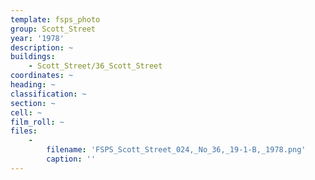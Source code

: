 ```yaml
---
template: fsps_photo
group: Scott_Street
year: '1978'
description: ~
buildings:
    - Scott_Street/36_Scott_Street
coordinates: ~
heading: ~
classification: ~
section: ~
cell: ~
film_roll: ~
files:
    -
        filename: 'FSPS_Scott_Street_024,_No_36,_19-1-B,_1978.png'
        caption: ''
---
```

